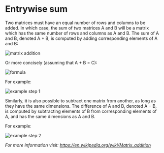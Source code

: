 # Entrywise sum
Two matrices must have an equal number of rows and columns to be added. In which case, the sum of two matrices A and B will be a matrix which has the same number of rows and columns as A and B. The sum of A and B, denoted A + B, is computed by adding corresponding elements of A and B:

![matrix addition](https://wikimedia.org/api/rest_v1/media/math/render/svg/0fb7845af355c550d44020e52699069c044126a9 "matrix addition")

Or more concisely (assuming that A + B = C):

![formula](https://wikimedia.org/api/rest_v1/media/math/render/svg/43e6d0a9a69487d3b6d4df29eb7fc7d971c56c95 "formula")

For example:

![example step 1](https://wikimedia.org/api/rest_v1/media/math/render/svg/b7da39614abf8978240dd50e3111f7dfa416daa1 "example step 1")

Similarly, it is also possible to subtract one matrix from another, as long as they have the same dimensions. The difference of A and B, denoted A − B, is computed by subtracting elements of B from corresponding elements of A, and has the same dimensions as A and B. 

For example:

![example step 2](https://wikimedia.org/api/rest_v1/media/math/render/svg/c14df99026d70d1d2a4a81d63fb009c40df3ea77 "example step 2")


*For more information visit: https://en.wikipedia.org/wiki/Matrix_addition*